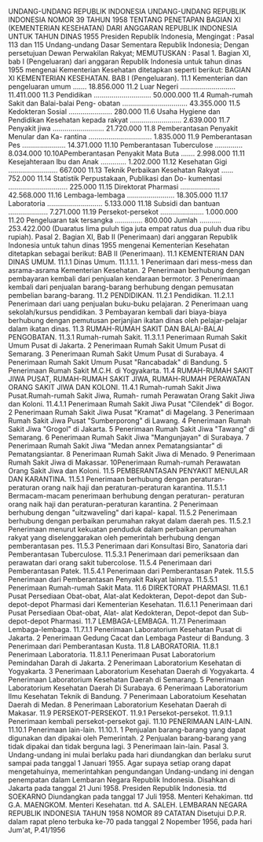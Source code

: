 UNDANG-UNDANG REPUBLIK INDONESIA UNDANG-UNDANG REPUBLIK INDONESIA NOMOR 39 TAHUN 1958 TENTANG PENETAPAN BAGIAN XI (KEMENTERIAN KESEHATAN) DARI ANGGARAN REPUBLIK INDONESIA UNTUK TAHUN DINAS 1955 Presiden Republik Indonesia,
Mengingat :
 Pasal 113 dan 115 Undang-undang Dasar Sementara Republik Indonesia; Dengan persetujuan Dewan Perwakilan Rakyat;
MEMUTUSKAN :
 Pasal 1. Bagian XI, bab I (Pengeluaran) dari anggaran Republik Indonesia untuk tahun dinas 1955 mengenai Kementerian Kesehatan ditetapkan seperti berikut: BAGIAN XI KEMENTERIAN KESEHATAN. BAB I (Pengeluaran).
11.1 Kementerian dan pengeluaran umum ....... 18.856.000 11.2 Luar Negeri ............................ 11.411.000 11.3 Pendidikan ............................. 50.000.000 11.4 Rumah-rumah Sakit dan Balai-balai Peng- obatan ................................. 43.355.000 11.5 Kedokteran Sosial ...................... 280.000 11.6 Usaha Hygiene dan Pendidikan Kesehatan kepada rakyat .......................... 2.639.000 11.7 Penyakit jiwa .......................... 21.720.000 11.8 Pemberantasan Penyakit Menular dan Ka- rantina ................................ 1.835.000 11.9 Pemberantasan Pes ...................... 14.371.000 11.10 Pemberantasan Tuberculose .............. 8.034.000 10.10APemberantasan Penyakit Mata Buta ....... 2.998.000 11.11 Kesejahteraan lbu dan Anak ............. 1.202.000 11.12 Kesehatan Gigi ......................... 667.000 11.13 Teknik Perbaikan Kesehatan Rakyat ...... 752.000 11.14 Statistik Perpustakaan, Publikasi dan Do- kumentasi .............................. 225.000 11.15 Direktorat Pharmasi .................... 42.568.000 11.16 Lembaga-lembaga ........................ 18.305.000 11.17 Laboratoria ............................ 5.133.000 11.18 Subsidi dan bantuan .................... 7.271.000 11.19 Persekot-persekot ...................... 1.000.000 11.20 Pengeluaran tak tersangka .............. 800.000 Jumlah ........... 253.422.000 (Duaratus lima puluh tiga juta empat ratus dua puluh dua ribu rupiah). Pasal 2. Bagian XI, Bab II (Penerimaan) dari anggaran Republik Indonesia untuk tahun dinas 1955 mengenai Kementerian Kesehatan ditetapkan sebagai berikut: BAB II (Penerimaan).
11.1 KEMENTERIAN DAN DINAS UMUM.
11.1.1 Dinas Umum.
11.1.1.1. 1 Penerimaan dari mess-mess dan asrama-asrama Kementerian Kesehatan. 2 Penerimaan berhubung dengan pembayaran kembali dari penjualan kendaraan bermotor. 3 Penerimaan kembali dari penjualan barang-barang berhubung dengan pemusatan pembelian barang-barang.
11.2 PENDIDIKAN.
11.2.1 Pendidikan.
11.2.1.1 Penerimaan dari uang penjualan buku-buku pelajaran. 2 Penerimaan uang sekolah/kursus pendidikan. 3 Pembayaran kembali dari biaya-biaya berhubung dengan pemutusan perjanjian ikatan dinas oleh pelajar-pelajar dalam ikatan dinas.
11.3 RUMAH-RUMAH SAKIT DAN BALAI-BALAI PENGOBATAN.
11.3.1 Rumah-rumah Sakit.
11.3.1.1 Penerimaan Rumah Sakit Umum Pusat di Jakarta. 2 Penerimaan Rumah Sakit Umum Pusat di Semarang. 3 Penerimaan Rumah Sakit Umum Pusat di Surabaya. 4 Penerimaan Rumah Sakit Umum Pusat "Rancabadak" di Bandung. 5 Penerimaan Rumah Sakit M.C.H. di Yogyakarta.
11.4 RUMAH-RUMAH SAKIT JIWA PUSAT, RUMAH-RUMAH SAKIT JIWA, RUMAH-RUMAH PERAWATAN ORANG SAKIT JIWA DAN KOLONI.
11.4.1 Rumah-rumah Sakit Jiwa Pusat.Rumah-rumah Sakit Jiwa, Rumah- rumah Perawatan Orang Sakit Jiwa dan Koloni.
11.4.1.1 Penerimaan Rumah Sakit Jiwa Pusat "Cilendek" di Bogor. 2 Penerimaan Rumah Sakit Jiwa Pusat "Kramat" di Magelang. 3 Penerimaan Rumah Sakit Jiwa Pusat "Sumberporong" di Lawang. 4 Penerimaan Rumah Sakit Jiwa "Grogol" di Jakarta. 5 Penerimaan Rumah Sakit Jiwa "Tawang" di Semarang. 6 Penerimaan Rumah Sakit Jiwa "Mangunjayan" di Surabaya. 7 Penerimaan Rumah Sakit Jiwa "Medan annex Pematangsiantar" di Pematangsiantar. 8 Penerimaan Rumah Sakit Jiwa di Menado. 9 Penerimaan Rumah Sakit Jiwa di Makassar. 10Penerimaan Rumah-rumah Perawatan Orang Sakit Jiwa dan Koloni.
11.5 PEMBERANTASAN PENYAKIT MENULAR DAN KARANTINA.
11.5.1 Penerimaan berhubung dengan peraturan-peraturan orang naik haji dan peraturan-peraturan karantina.
11.5.1.1 Bermacam-macam penerimaan berhubung dengan peraturan- peraturan orang naik haji dan peraturan-peraturan karantina. 2 Penerimaan berhubung dengan "uitzwaveling" dari kapal- kapal.
11.5.2 Penerimaan berhubung dengan perbaikan perumahan rakyat dalam daerah pes.
11.5.2.1 Penerimaan menurut kekuatan penduduk dalam perbaikan perumahan rakyat yang diselenggarakan oleh pemerintah berhubung dengan pemberantasan pes.
11.5.3 Penerimaan dari Konsultasi Biro, Sanatoria dari Pemberantasan Tuberculose.
11.5.3.1 Penerimaan dari pemeriksaan dan perawatan dari orang sakit tubercolose.
11.5.4 Penerimaan dari Pemberantasan Patek.
11.5.4.1 Penerimaan dari Pemberantasan Patek.
11.5.5 Penerimaan dari Pemberantasan Penyakit Rakyat lainnya.
11.5.5.1 Penerimaan Rumah-rumah Sakit Mata.
11.6 DIREKTORAT PHARMASI.
11.6.1 Pusat Persediaan Obat-obat, Alat-alat Kedokteran, Depot-depot dan Sub-depot-depot Pharmasi dari Kementerian Kesehatan.
11.6.1.1 Penerimaan dari Pusat Persediaan Obat-obat, Alat- alat Kedokteran, Depot-depot dan Sub-depot-depot Pharmasi.
11.7 LEMBAGA-LEMBAGA.
11.7.1 Penerimaan Lembaga-lembaga.
11.7.1.1 Penerimaan Laboratorium Kesehatan Pusat di Jakarta. 2 Penerimaan Gedung Cacat dan Lembaga Pasteur di Bandung. 3 Penerimaan dari Pemberantasan Kusta.
11.8 LABORATORIA.
11.8.1 Penerimaan Laboratoria.
11.8.1.1 Penerimaan Pusat Laboratorium Pemindahan Darah di Jakarta. 2 Penerimaan Laboratorium Kesehatan di Yogyakarta. 3 Penerimaan Laboratorium Kesehatan Daerah di Yogyakarta. 4 Penerimaan Laboratorium Kesehatan Daerah di Semarang. 5 Penerimaan Laboratorium Kesehatan Daerah Di Surabaya. 6 Penerimaan Laboratorium Ilmu Kesehatan Teknik di Bandung. 7 Penerimaan Laboratoium Kesehatan Daerah di Medan. 8 Penerimaan Laboratorium Kesehatan Daerah di Makasar.
11.9 PERSEKOT-PERSEKOT.
11.9.1 Persekot-persekot.
11.9.1.1 Penerimaan kembali persekot-persekot gaji.
11.10 PENERIMAAN LAIN-LAIN.
11.10.1 Penerimaan lain-lain.
11.10.1. 1 Penjualan barang-barang yang dapat digunakan dan dipakai oleh Pemerintah. 2 Penjualan barang-barang yang tidak dipakai dan tidak berguna lagi. 3 Penerimaan lain-lain. Pasal 3. Undang-undang ini mulai berlaku pada hari diundangkan dan berlaku surut sampai pada tanggal 1 Januari 1955. Agar supaya setiap orang dapat mengetahuinya, memerintahkan pengundangan Undang-undang ini dengan penempatan dalam Lembaran Negara Republik Indonesia. Disahkan di Jakarta pada tanggal 21 Juni 1958. Presiden Republik Indonesia. ttd SOEKARNO Diundangkan pada tanggal 17 Juli 1958. Menteri Kehakiman. ttd G.A. MAENGKOM. Menteri Kesehatan. ttd A. SALEH. LEMBARAN NEGARA REPUBLIK INDONESIA TAHUN 1958 NOMOR 89 CATATAN Disetujui D.P.R. dalam rapat pleno terbuka ke-70 pada tanggal 2 Nopember 1956, pada hari Jum'at, P.41/1956